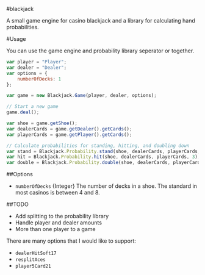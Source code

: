 #blackjack

A small game engine for casino blackjack and a library for calculating hand probabilities.

#Usage

You can use the game engine and probability library seperator or together.

```js
var player = "Player";
var dealer = "Dealer";
var options = {
	numberOfDecks: 1
};

var game = new Blackjack.Game(player, dealer, options);

// Start a new game
game.deal();

var shoe = game.getShoe();
var dealerCards = game.getDealer().getCards();
var playerCards = game.getPlayer().getCards();			

// Calculate probabilities for standing, hitting, and doubling down
var stand = Blackjack.Probability.stand(shoe, dealerCards, playerCards, 3);
var hit = Blackjack.Probability.hit(shoe, dealerCards, playerCards, 3);
var double = Blackjack.Probability.double(shoe, dealerCards, playerCards, 3);
```

##Options

- `numberOfDecks` {Integer} The number of decks in a shoe. The standard in most casinos is between 4 and 8.

##TODO

- Add splitting to the probability library
- Handle player and dealer amounts
- More than one player to a game

There are many options that I would like to support:

- `dealerHitSoft17`
- `resplitAces`
- `player5Card21`